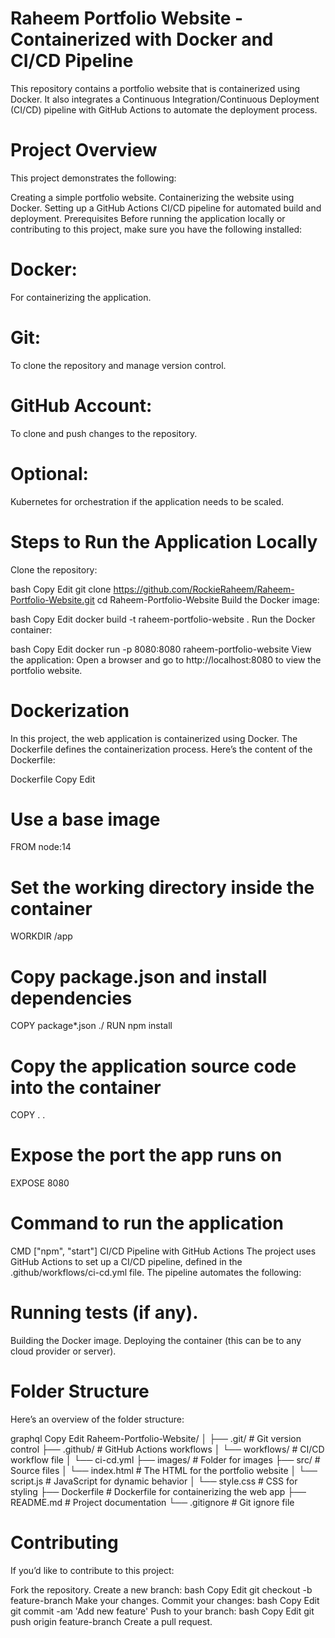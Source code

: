 # Raheem Portfolio Website - Containerized with Docker and CI/CD Pipeline
This repository contains a portfolio website that is containerized using Docker. It also integrates a Continuous Integration/Continuous Deployment (CI/CD) pipeline with GitHub Actions to automate the deployment process.

# Project Overview
This project demonstrates the following:

Creating a simple portfolio website.
Containerizing the website using Docker.
Setting up a GitHub Actions CI/CD pipeline for automated build and deployment.
Prerequisites
Before running the application locally or contributing to this project, make sure you have the following installed:

# Docker: 
For containerizing the application.
# Git: 
To clone the repository and manage version control.
# GitHub Account: 
To clone and push changes to the repository.
# Optional: 
Kubernetes for orchestration if the application needs to be scaled.

# Steps to Run the Application Locally
Clone the repository:

bash
Copy
Edit
git clone https://github.com/RockieRaheem/Raheem-Portfolio-Website.git
cd Raheem-Portfolio-Website
Build the Docker image:

bash
Copy
Edit
docker build -t raheem-portfolio-website .
Run the Docker container:

bash
Copy
Edit
docker run -p 8080:8080 raheem-portfolio-website
View the application: Open a browser and go to http://localhost:8080 to view the portfolio website.

# Dockerization
In this project, the web application is containerized using Docker. The Dockerfile defines the containerization process. Here’s the content of the Dockerfile:

Dockerfile
Copy
Edit
# Use a base image
FROM node:14

# Set the working directory inside the container
WORKDIR /app

# Copy package.json and install dependencies
COPY package*.json ./
RUN npm install

# Copy the application source code into the container
COPY . .

# Expose the port the app runs on
EXPOSE 8080

# Command to run the application
CMD ["npm", "start"]
CI/CD Pipeline with GitHub Actions
The project uses GitHub Actions to set up a CI/CD pipeline, defined in the .github/workflows/ci-cd.yml file. The pipeline automates the following:

# Running tests (if any).
Building the Docker image.
Deploying the container (this can be to any cloud provider or server).

# Folder Structure
Here’s an overview of the folder structure:

graphql
Copy
Edit
Raheem-Portfolio-Website/
│
├── .git/                    # Git version control
├── .github/                 # GitHub Actions workflows
│   └── workflows/           # CI/CD workflow file
│       └── ci-cd.yml
├── images/                  # Folder for images 
├── src/                     # Source files
│   └── index.html           # The HTML for the portfolio website
│   └── script.js            # JavaScript for dynamic behavior
│   └── style.css            # CSS for styling
├── Dockerfile               # Dockerfile for containerizing the web app
├── README.md                # Project documentation
└── .gitignore               # Git ignore file

# Contributing
If you’d like to contribute to this project:

Fork the repository.
Create a new branch:
bash
Copy
Edit
git checkout -b feature-branch
Make your changes.
Commit your changes:
bash
Copy
Edit
git commit -am 'Add new feature'
Push to your branch:
bash
Copy
Edit
git push origin feature-branch
Create a pull request.